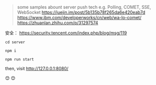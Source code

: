 > some samples abount server push tech
> e.g. Polling, COMET, SSE, WebSocket
https://juejin.im/post/5b135b78f265da6e420eab7d
https://www.ibm.com/developerworks/cn/web/wa-lo-comet/
https://zhuanlan.zhihu.com/p/31297574

安全：
https://security.tencent.com/index.php/blog/msg/119

```
cd server

npm i 

npm run start
```

then, visit http://127.0.0.1:8080/

😊 😊

